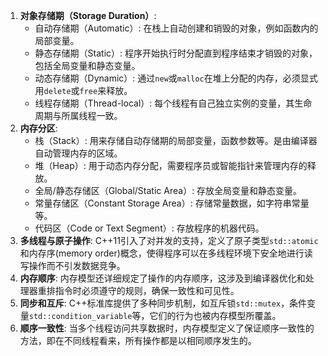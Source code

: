 1. **对象存储期（Storage Duration）**:
   - 自动存储期（Automatic）: 在栈上自动创建和销毁的对象，例如函数内的局部变量。
   - 静态存储期（Static）: 程序开始执行时分配直到程序结束才销毁的对象，包括全局变量和静态变量。
   - 动态存储期（Dynamic）: 通过`new`或`malloc`在堆上分配的内存，必须显式用`delete`或`free`来释放。
   - 线程存储期（Thread-local）: 每个线程有自己独立实例的变量，其生命周期与所属线程一致。
2. **内存分区**:
   - 栈（Stack）: 用来存储自动存储期的局部变量，函数参数等。是由编译器自动管理内存的区域。
   - 堆（Heap）: 用于动态内存分配，需要程序员或智能指针来管理内存的释放。
   - 全局/静态存储区（Global/Static Area）: 存放全局变量和静态变量。
   - 常量存储区（Constant Storage Area）: 存储常量数据，如字符串常量等。
   - 代码区（Code or Text Segment）: 存放程序的机器代码。
3. **多线程与原子操作**: C++11引入了对并发的支持，定义了原子类型`std::atomic`和内存序(memory order)概念，使得程序可以在多线程环境下安全地进行读写操作而不引发数据竞争。
4. **内存顺序**: 内存模型还详细规定了操作的内存顺序，这涉及到编译器优化和处理器重排指令时必须遵守的规则，确保一致性和可见性。
5. **同步和互斥**: C++标准库提供了多种同步机制，如互斥锁`std::mutex`，条件变量`std::condition_variable`等，它们的行为也被内存模型所覆盖。
6. **顺序一致性**: 当多个线程访问共享数据时，内存模型定义了保证顺序一致性的方法，即在不同线程看来，所有操作都是以相同顺序发生的。
